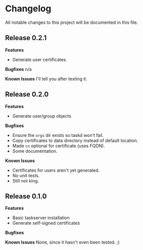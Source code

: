 # Changelog

All notable changes to this project will be documented in this file.

## Release 0.2.1

**Features**
* Generate user certificates.

**Bugfixes**
n/a

**Known Issues**
I'll tell you after testing it.

## Release 0.2.0

**Features**
* Generate user/group objects

**Bugfixes**
* Ensure the `orgs` dir exists so taskd won't fail.
* Copy certificates to data directory instead of default location.
* Made `cn` optional for certificate (uses FQDN).
* Some documentation.

**Known Issues**
* Certificates for users aren't yet generated.
* No unit tests.
* Still not king.

## Release 0.1.0

**Features**
* Basic taskserver installation
* Generate self-signed certificates

**Bugfixes**

**Known Issues**
None, since it hasn't even been tested. ;)
